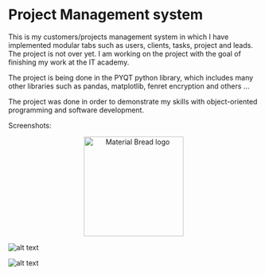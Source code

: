 # Project Management system
This is my customers/projects management system in which I have implemented modular tabs such as users, clients, tasks, project and leads. The project is not over yet. I am working on the project with the goal of finishing my work at the IT academy.

The project is being done in the PYQT python library, which includes many other libraries such as pandas, matplotlib, fenret encryption and others ...

The project was done in order to demonstrate my skills with object-oriented programming and software development.

Screenshots:

<p align="center">
  <img width="200" src="https://i.imgur.com/u6yU2wS.png" alt="Material Bread logo">
</p>

![alt text](https://i.imgur.com/PanZJek.png)

![alt text](https://i.imgur.com/GsR4x7i.png)
